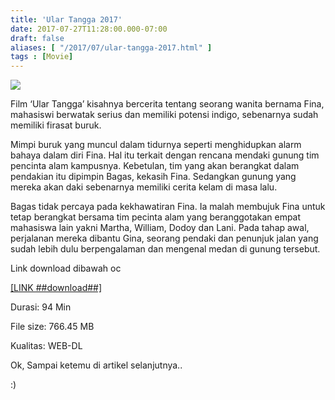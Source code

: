 ```yaml
---
title: 'Ular Tangga 2017'
date: 2017-07-27T11:28:00.000-07:00
draft: false
aliases: [ "/2017/07/ular-tangga-2017.html" ]
tags : [Movie]
---
```


[![](https://4.bp.blogspot.com/-5HJ1BkzQLhE/WXovKNIuRkI/AAAAAAAACNc/bMVpkJEpK1AkXizCE3tWcA9hUwAO9j-zgCLcBGAs/s1600/ular-tangga-yuzaside.jpg)](https://4.bp.blogspot.com/-5HJ1BkzQLhE/WXovKNIuRkI/AAAAAAAACNc/bMVpkJEpK1AkXizCE3tWcA9hUwAO9j-zgCLcBGAs/s1600/ular-tangga-yuzaside.jpg)

  
Film ‘Ular Tangga’ kisahnya bercerita tentang seorang wanita bernama Fina, mahasiswi berwatak serius dan memiliki potensi indigo, sebenarnya sudah memiliki firasat buruk.  
  
Mimpi buruk yang muncul dalam tidurnya seperti menghidupkan alarm bahaya dalam diri Fina. Hal itu terkait dengan rencana mendaki gunung tim pencinta alam kampusnya. Kebetulan, tim yang akan berangkat dalam pendakian itu dipimpin Bagas, kekasih Fina. Sedangkan gunung yang mereka akan daki sebenarnya memiliki cerita kelam di masa lalu.  
  
Bagas tidak percaya pada kekhawatiran Fina. Ia malah membujuk Fina untuk tetap berangkat bersama tim pecinta alam yang beranggotakan empat mahasiswa lain yakni Martha, William, Dodoy dan Lani. Pada tahap awal, perjalanan mereka dibantu Gina, seorang pendaki dan penunjuk jalan yang sudah lebih dulu berpengalaman dan mengenal medan di gunung tersebut.  
  
Link download dibawah oc  
  

[\[LINK ##download##\]](http://ouo.io/OBHQ9h)

  

Durasi: 94 Min

File size: 766.45 MB

Kualitas: WEB-DL

  

Ok, Sampai ketemu di artikel selanjutnya..

:)